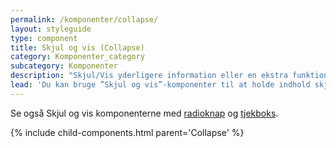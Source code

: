```yaml
---
permalink: /komponenter/collapse/
layout: styleguide
type: component
title: Skjul og vis (Collapse)
category: Komponenter_category
subcategory: Komponenter
description: "Skjul/Vis yderligere information eller en ekstra funktion relevant for brugerens valg."
lead: 'Du kan bruge ”Skjul og vis”-komponenter til at holde indhold skjult, indtil brugeren vælger at aktivere det. Når brugeren klikker på komponenten, folder indholdet sig ud, eller brugeren får fx mulighed for at indtaste information.'
---
```


Se også Skjul og vis komponenterne med <a href="/komponenter/radiobutton/#skjult-indhold-collapse">radioknap</a> og <a href="/komponenter/tjekboks/#skjult-indhold-collapse">tjekboks</a>.

{% include child-components.html parent='Collapse' %}
